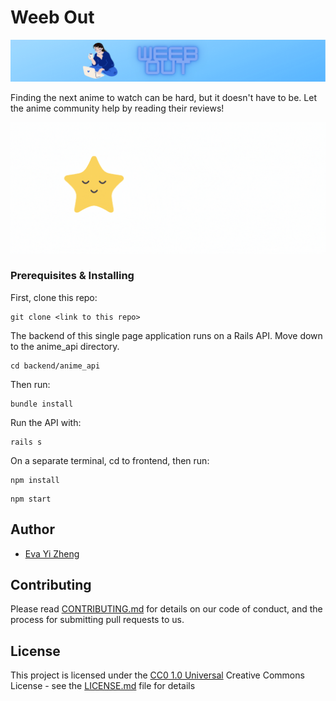 # Weeb Out

![Alt text](frontend/src/images/weebbanner.png?raw=true "Weeb Out Banner")

Finding the next anime to watch can be hard, but it doesn't have to be.
Let the anime community help by reading their reviews!

![Alt text](frontend/src/images/choosing.gif?raw=true "Home Page")

### Prerequisites & Installing

First, clone this repo:

```
git clone <link to this repo>
```

The backend of this single page application runs on a Rails API. Move down to the anime_api directory.

```
cd backend/anime_api
```

Then run:
```
bundle install
```

Run the API with:
```
rails s
```

On a separate terminal, cd to frontend, then run:
```
npm install
```

```
npm start
```

## Author
 - [Eva Yi Zheng](https://github.com/yizheng1709)

## Contributing

Please read [CONTRIBUTING.md](CONTRIBUTING.md) for details on our code
of conduct, and the process for submitting pull requests to us.

## License

This project is licensed under the [CC0 1.0 Universal](LICENSE.md)
Creative Commons License - see the [LICENSE.md](LICENSE.md) file for details


